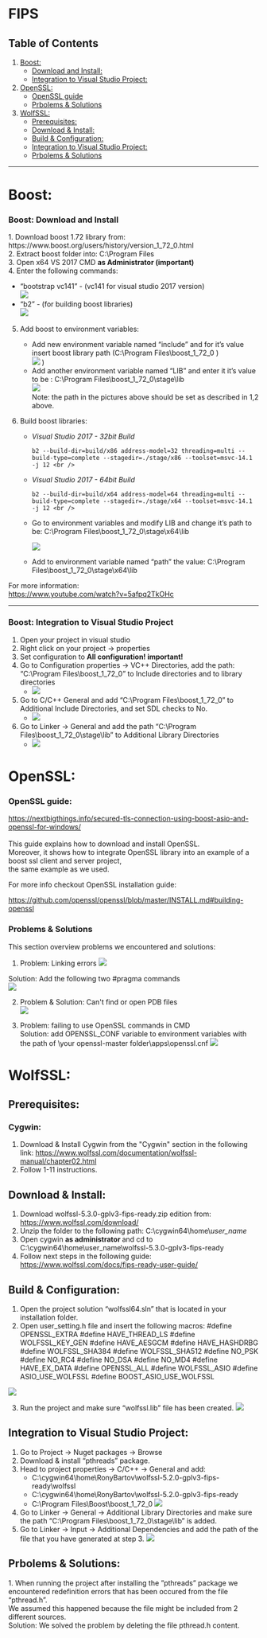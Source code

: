 # FIPS
## Table of Contents  
1. [Boost:](#boost)
   - [Download and Install:](#boost_download_and_install)
   - [Integration to Visual Studio Project:](#integration)
2. [OpenSSL:](#openssl)  
   - [OpenSSL guide](#openssl_guide)
   - [Prbolems & Solutions](#openssl_problems_solutions)
3. [WolfSSL:](#wolfssl)  
   - [Prerequisites:](#prerequisites)
   - [Download & Install:](#wolfssl_download_and_install)
   - [Build & Configuration:](#build_and_config)
   - [Integration to Visual Studio Project:](#integration_wolfssl)
   - [Prbolems & Solutions](#wolfssl_problems_solutions)

_______
# Boost: #
<a name="boost"/>

### Boost: Download and Install ###
<a name="boost"/>
<a name="boost_download_and_install"/>
1. Download boost 1.72 library from: https://www.boost.org/users/history/version_1_72_0.html <br />
2. Extract boost folder into: C:\Program Files <br />
3. Open x64 VS 2017 CMD <b> as Administrator (important) </b><br />
4. Enter the following commands:

   - “bootstrap vc141” - (vc141 for visual studio 2017 version)<br />
     ![](README-pictures/boost1.PNG)
   - “b2” - (for building boost libraries)<br />
      ![](README-pictures/boost2.PNG)
      
5. Add boost to environment variables:

   - Add new environment variable named “include” and for it’s value insert boost library path (C:\Program Files\boost_1_72_0 )<br />
     ![](README-pictures/boost3.PNG) )<br />
   - Add another environment variable named “LIB” and enter it it’s value to be : C:\Program Files\boost_1_72_0\stage\lib <br />
     ![](README-pictures/boost4.PNG)<br />
Note: the path in the pictures above should be set  as described in 1,2 above.<br />
 6. Build boost libraries:
    -  *Visual Studio 2017 - 32bit Build* <br /> 
    
          ```
          b2 --build-dir=build/x86 address-model=32 threading=multi --build-type=complete --stagedir=./stage/x86 --toolset=msvc-14.1 -j 12 <br />
          ```
 
    -  *Visual Studio 2017 - 64bit Build* <br />
    
          ```
          b2 --build-dir=build/x64 address-model=64 threading=multi --build-type=complete --stagedir=./stage/x64 --toolset=msvc-14.1 -j 12 <br />
          ```
  
    - Go to environment variables and modify LIB and change it’s path to be: C:\Program Files\boost_1_72_0\stage\x64\lib
    
      ![](README-pictures/boost7.PNG)<br />
    - Add to environment variable named “path” the value: C:\Program Files\boost_1_72_0\stage\x64\lib

For more information:<br />
https://www.youtube.com/watch?v=5afpq2TkOHc
 _____ 
 
### Boost: Integration to Visual Studio Project ###
<a name="integration"/>

  1. Open your project in visual studio <br />
  2. Right click on your project -> properties <br />
  3. Set configuration to <b> All configuration! important! </b> <br />
  4. Go to Configuration properties -> VC++ Directories, add the path: “C:\Program Files\boost_1_72_0”  to Include directories and to library directories
      -  ![](README-pictures/boost8.PNG)<br />
  5. Go to C/C++ General and add “C:\Program Files\boost_1_72_0”  to Additional Include Directories, and set SDL checks to No.
      -  ![](README-pictures/boost9.PNG)<br />
  6. Go to Linker -> General and add the path “C:\Program Files\boost_1_72_0\stage\lib” to  Additional Library Directories
      - ![](README-pictures/boost10.PNG)<br />
# OpenSSL: #
<a name="openssl"/>

### OpenSSL guide: ###
<a name="openssl_guide"/>

https://nextbigthings.info/secured-tls-connection-using-boost-asio-and-openssl-for-windows/ <br /> <br />
This guide explains how to download and  install OpenSSL. <br />
Moreover, it shows how to integrate OpenSSL library into an example of a boost ssl client and server project,<br /> the same example as we used. <br />

For more info checkout OpenSSL installation guide: <br /> 

https://github.com/openssl/openssl/blob/master/INSTALL.md#building-openssl


### Problems & Solutions ###
<a name="openssl_problems_solutions"/>

This section overview problems we encountered and solutions: </br>

1. Problem: Linking errors
![](README-pictures/openssl1.PNG)<br />

Solution: Add the following two #pragma commands <br />
![](README-pictures/openssl2.JPG)

2. Problem & Solution: Can't find or open PDB files </br>
![](README-pictures/openssl3.JPG)

3. Problem: failing to use OpenSSL commands in CMD </br>
   Solution: add OPENSSL_CONF variable to environment variables with the path of \your openssl-master folder\apps\openssl.cnf 
   ![](README-pictures/openssl4.PNG)

# WolfSSL: #
<a name="wolfssl"/>

## Prerequisites: ## 
<a name="prerequisites"/>


### Cygwin: ###

1. Download & Install Cygwin from the "Cygwin" section in the following link:
   https://www.wolfssl.com/documentation/wolfssl-manual/chapter02.html 
2. Follow 1-11 instructions.

## Download & Install: ##
<a name="wolfssl_download_and_install"/>

1. Download wolfssl-5.3.0-gplv3-fips-ready.zip edition from: https://www.wolfssl.com/download/
2. Unzip the folder to the following path: C:\cygwin64\home\\*user_name*
3. Open cygwin <b> as administrator </b> and cd to C:\cygwin64\home\user_name\wolfssl-5.3.0-gplv3-fips-ready
4. Follow next steps in the following guide: https://www.wolfssl.com/docs/fips-ready-user-guide/

## Build & Configuration: ##
<a name="build_and_config"/>

1. Open the project solution “wolfssl64.sln” that is located in your installation folder.
2. Open user_setting.h file and insert the following macros:
   #define OPENSSL_EXTRA
   #define HAVE_THREAD_LS
   #define WOLFSSL_KEY_GEN
   #define HAVE_AESGCM
   #define HAVE_HASHDRBG
   #define WOLFSSL_SHA384
   #define WOLFSSL_SHA512
   #define NO_PSK
   #define NO_RC4
   #define NO_DSA
   #define NO_MD4
   #define HAVE_EX_DATA
   #define OPENSSL_ALL
   #define WOLFSSL_ASIO
   #define ASIO_USE_WOLFSSL
   #define BOOST_ASIO_USE_WOLFSSL
   
![](README-pictures/wolfssl1.PNG)<br />

3. Run the project and make sure “wolfssl.lib” file has been created.
![](README-pictures/wolfssl2.PNG)<br />

## Integration to Visual Studio Project: ##
<a name="integration_wolfssl"/>

1. Go to Project -> Nuget packages -> Browse <br />
2. Download & install “pthreads” package.<br />
3. Head to project properties -> C/C++ -> General and add:<br />
    - C:\cygwin64\home\RonyBartov\wolfssl-5.2.0-gplv3-fips-ready\wolfssl<br />
    - C:\cygwin64\home\RonyBartov\wolfssl-5.2.0-gplv3-fips-ready<br />
    - C:\Program Files\Boost\boost_1_72_0
 ![](README-pictures/c.PNG)<br />
 4. Go to Linker -> General -> Additional Library Directories and make sure the path “C:\Program Files\boost_1_72_0\stage\lib” is added.
 5. Go to Linker -> Input -> Additional Dependencies and add the path of the file that you have generated at step 3.
 ![](README-pictures/input.PNG)<br />
  
## Prbolems & Solutions: ##
<a name="wolfssl_problems_solutions"/>
1. When running the project after installing the ”pthreads” package we encountered redefinition errors that has been occured from the file “pthread.h”.<br />
   We assumed this happened because the  file might be included from 2 different sources.<br />
   Solution: We solved the problem by deleting the file pthread.h content.
  



